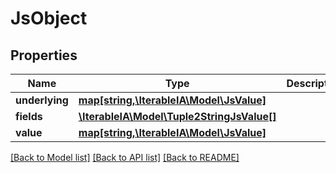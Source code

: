 # JsObject

## Properties
Name | Type | Description | Notes
------------ | ------------- | ------------- | -------------
**underlying** | [**map[string,\IterableIA\Model\JsValue]**](JsValue.md) |  | 
**fields** | [**\IterableIA\Model\Tuple2StringJsValue[]**](Tuple2StringJsValue.md) |  | 
**value** | [**map[string,\IterableIA\Model\JsValue]**](JsValue.md) |  | 

[[Back to Model list]](../../README.md#documentation-for-models) [[Back to API list]](../../README.md#documentation-for-api-endpoints) [[Back to README]](../../README.md)

